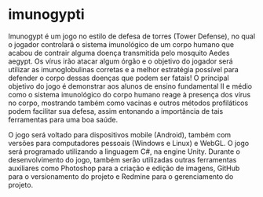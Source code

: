 # imunogypti
Imunogypt é um jogo no estilo de defesa de torres (Tower Defense), no qual o jogador controlará o sistema imunológico de um corpo humano que acabou de contrair alguma doença transmitida pelo mosquito Aedes aegypt. Os vírus irão atacar algum órgão e o objetivo do jogador será utilizar as imunoglobulinas corretas e a melhor estratégia possível para defender o corpo dessas doenças que podem ser fatais! O principal objetivo do jogo é demonstrar aos alunos de ensino fundamental II e médio como o sistema imunológico do corpo humano reage à presença dos vírus no corpo, mostrando também como vacinas e outros métodos profiláticos podem facilitar sua defesa, assim entonando a importância de tais ferramentas para uma boa saúde.

O jogo será voltado para dispositivos mobile (Android), também com versões para computadores pessoais (Windows e Linux) e WebGL. O jogo será programado utilizando a linguagem C#, na engine Unity. Durante o desenvolvimento do jogo, também serão utilizadas outras ferramentas auxiliares como Photoshop para a criação e edição de imagens, GitHub para o versionamento do projeto e Redmine para o gerenciamento do projeto.
